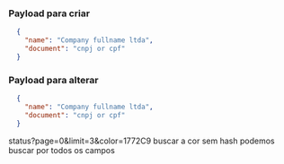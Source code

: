 ### Payload para criar
```json
  {
    "name": "Company fullname ltda",
    "document": "cnpj or cpf"
  }
```

### Payload para alterar
```json
  {
    "name": "Company fullname ltda",
    "document": "cnpj or cpf"
  }
```

status?page=0&limit=3&color=1772C9
buscar a cor sem hash podemos buscar por todos os campos
